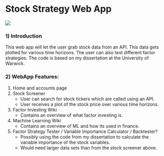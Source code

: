 # Stock Strategy Web App

![](/static/profile_pics/stock_scrn.png)


### 1) Introduction 
This web app will let the user grab stock data from an API. This data gets plotted for various time horizons. The user can also test different factor strategies. The code is based on my dissertation at the University of Warwick.


### 2) WebApp Features:
1. Home and accounts page
2. Stock Screener
   - User can search for stock tickers which are called using an API.
   - User receives a plot of the stock price over various time horizons.
3. Factor Investing Wiki
	- Contains an overview of what factor investing is.
4. Machine Learning Wiki
	- Contains an overview of ML and how its used in finance.
5. Factor Strategy Tester / Variable Importance Calculator / Backtester?
	- Possibly using the code from my dissertation to calculate the variable importance of the stock variables.
	- Would need larger data sets than from the stock screener above.
